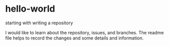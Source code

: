 # hello-world
starting with writing a repository


I would like to learn about the repository, issues, and branches. The readme file helps to record the changes and some details and information.
